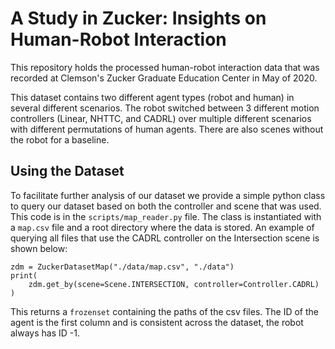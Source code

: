 # A Study in Zucker: Insights on Human-Robot Interaction
This repository holds the processed human-robot interaction data that was recorded at Clemson's Zucker Graduate Education Center in May of 2020.

This dataset contains two different agent types (robot and human) in several different scenarios. The robot switched between 3 different motion controllers (Linear, NHTTC, and CADRL) over multiple different scenarios with different permutations of human agents. There are also scenes without the robot for a baseline.

## Using the Dataset
To facilitate further analysis of our dataset we provide a simple python class to query our dataset based on both the controller and scene that was used. This code is in the `scripts/map_reader.py` file. The class is instantiated with a `map.csv` file and a root directory where the data is stored. An example of querying all files that use the CADRL controller on the Intersection scene is shown below:

```python3
zdm = ZuckerDatasetMap("./data/map.csv", "./data")
print(
    zdm.get_by(scene=Scene.INTERSECTION, controller=Controller.CADRL)
)
```

This returns a `frozenset` containing the paths of the csv files. The ID of the agent is the first column and is consistent across the dataset, the robot always has ID -1.
